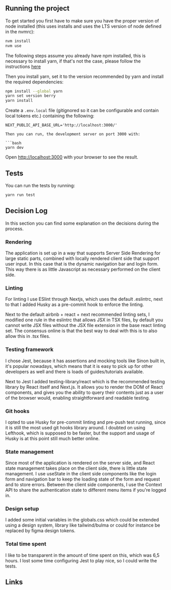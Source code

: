 ## Running the project

To get started you first have to make sure you have the proper version of node installed (this uses installs and uses the LTS version of node defined in the nvmrc):

```bash
nvm install
nvm use
```

The following steps assume you already have npm installed, this is necessary to install yarn, if that's not the case, please follow the instructions [here](https://docs.npmjs.com/downloading-and-installing-node-js-and-npm)

Then you install yarn, set it to the version recommended by yarn and install the required dependencies:

```bash
npm install --global yarn
yarn set version berry
yarn install
```

Create a `.env.local` file (gitignored so it can be configurable and contain local tokens etc.) containing the following:

```
NEXT_PUBLIC_API_BASE_URL='http://localhost:3000/'

Then you can run, the development server on port 3000 with:

```bash
yarn dev
```

Open [http://localhost:3000](http://localhost:3000) with your browser to see the result.

## Tests

You can run the tests by running:

```bash
yarn run test
```

## Decision Log

In this section you can find some explanation on the decisions during the process.

### Rendering

The application is set up in a way that supports Server Side Rendering for large static parts, combined with locally rendered client side that support user input. In this case that is the dynamic navigation bar and login form. This way there is as little Javascript as necessary performed on the client side.

### Linting

For linting I use ESlint through Nextjs, which uses the default .eslintrc, next to that I added Husky as a pre-commit hook to enforce the linting.

Next to the default airbnb + react + next recommended linting sets, I modified one rule in the eslintrc that allows JSX in TSX files, by default you cannot write JSX files without the JSX file extension in the base react linting set. The consensus online is that the best way to deal with this is to also allow this in .tsx files.

### Testing framework

I chose Jest, because it has assertions and mocking tools like Sinon built in, it's popular nowadays, which means that it is easy to pick up for other developers as well and there is loads of guides/tutorials available.

Next to Jest I added testing-library/react which is the recommended testing library by React itself and Next.js. It allows you to render the DOM of React components, and gives you the ability to query their contents just as a user of the browser would, enabling straightforward and readable testing.

### Git hooks

I opted to use Husky for pre-commit linting and pre-push test running, since it is still the most used git hooks library around. I doubted on using Lefthook, which is supposed to be faster, but the support and usage of Husky is at this point still much better online.

### State management

Since most of the application is rendered on the server side, and React state management takes place on the client side, there is little state management. I use useState in the client side components like the login form and navigation bar to keep the loading state of the form and request and to store errors. Between the client side components, I use the Context API to share the authentication state to different menu items if you're logged in.

### Design setup

I added some initial variables in the globals.css which could be extended using a design system, library like tailwind/bulma or could for instance be replaced by figma design tokens.

### Total time spent

I like to be transparent in the amount of time spent on this, which was 6,5 hours. I lost some time configuring Jest to play nice, so I could write the tests.

## Links

